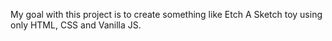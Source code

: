 My goal with this project is to create something like Etch A Sketch toy using only HTML, CSS and Vanilla JS.